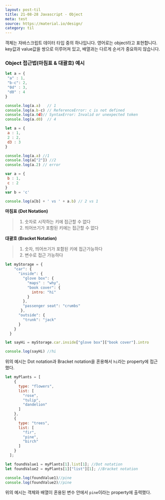 ```yaml
---
layout: post-til
title: 21-08-28 Javascript - Object
meta: test
source: https://material.io/design/
category: til
---
```

객체는 자바스크립트 데이터 타입 중의 하나입니다. 영어로는 object라고 표현합니다. key값과 value값을 쌍으로 이루어져 있고, 배열과는 다르게 순서가 중요하지 않습니다.

### Object 접근법(마침표 & 대괄호) 예시 
```js
let a = {
 "a" : 1,
 "b-c": 2,
 "0d" : 3,
 "d0" : 4
}

console.log(a.a)   // 1
console.log(a.b-c) // ReferenceError: c is not defined
console.log(a.0d)// SyntaxError: Invalid or unexpected token
console.log(a.d0)  // 4
```
```js
let a = {
 a : 1,
 2 : 2,
 d3 : 3
}

console.log(a.a) //1
console.log(a["2"]) //2
console.log(a.2) // error 
```
```js
var a = {
 b : 1,
 c : 2
}
var b = 'c'

console.log(a[b] + ' vs ' + a.b) // 2 vs 1
```

**마침표 (Dot Notation)**
>1. 숫자로 시작하는 키에 접근할 수 없다
>2. 띄어쓰기가 포함된 키에는 접근할 수 없다

**대괄호 (Bracket Notation)**
>1. 숫자, 띄어쓰기가 포함된 키에 접근가능하다
>2. 변수로 접근 가능하다

```js
let myStorage = {
    "car": {
      "inside": {
        "glove box": {
          "maps" : "why",
          "book cover": {
            intro: "hi"
          }
        },
        "passenger seat": "crumbs"
       },
      "outside": {
        "trunk": "jack"
      }
    }
  }  

let sayHi = myStorage.car.inside["glove box"]["book cover"].intro

console.log(sayHi) //hi
```

위의 예시는 Dot notation과 Bracket notation을 혼용해서 `hi`라는 property에 접근했다.  


```js
let myPlants = [
    {
      type: "flowers",
      list: [
        "rose",
        "tulip",
        "dandelion"
      ]
    },
    {
      type: "trees",
      list: [
        "fir",
        "pine",
        "birch"
      ]
    }
  ];

let foundValue1 = myPlants[1].list[1]; //Dot notation
let foundValue2 = myPlants[1]["list"][1]; //Bracket notation

console.log(foundValue1)//pine
console.log(foundValue2)//pine
```

위의 예시는 객체와 배열이 혼용된 변수 안에서 `pine`이라는 property에 출력했다.  